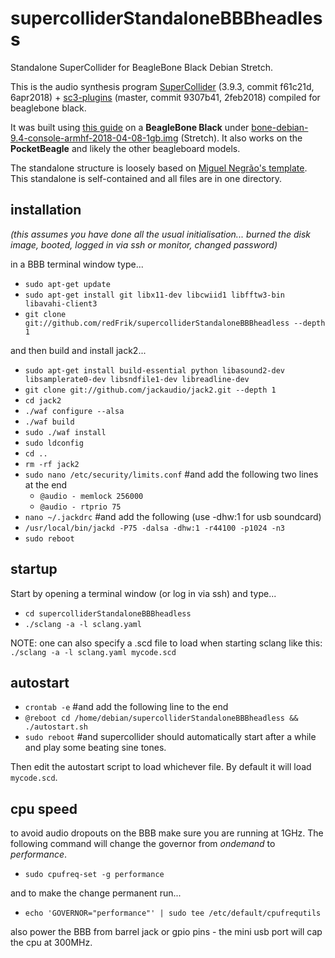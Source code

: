 # supercolliderStandaloneBBBheadless
Standalone SuperCollider for BeagleBone Black Debian Stretch.

This is the audio synthesis program [SuperCollider](http://github.com/supercollider/supercollider) (3.9.3, commit f61c21d, 6apr2018) + [sc3-plugins](https://github.com/supercollider/sc3-plugins) (master, commit 9307b41, 2feb2018) compiled for beaglebone black.

It was built using [this guide](http://supercollider.github.io/development/building-beagleboneblack) on a **BeagleBone Black** under [bone-debian-9.4-console-armhf-2018-04-08-1gb.img](https://elinux.org/Beagleboard:BeagleBoneBlack_Debian#Stretch_Snapshot_console) (Stretch). It also works on the **PocketBeagle** and likely the other beagleboard models.

The standalone structure is loosely based on [Miguel Negrão's template](https://github.com/miguel-negrao/scStandalone). This standalone is self-contained and all files are in one directory.

installation
--

_(this assumes you have done all the usual initialisation... burned the disk image, booted, logged in via ssh or monitor, changed password)_

in a BBB terminal window type...

* `sudo apt-get update`
* `sudo apt-get install git libx11-dev libcwiid1 libfftw3-bin libavahi-client3`
* `git clone git://github.com/redFrik/supercolliderStandaloneBBBheadless --depth 1`

and then build and install jack2...

* `sudo apt-get install build-essential python libasound2-dev libsamplerate0-dev libsndfile1-dev libreadline-dev`
* `git clone git://github.com/jackaudio/jack2.git --depth 1`
* `cd jack2`
* `./waf configure --alsa`
* `./waf build`
* `sudo ./waf install`
* `sudo ldconfig`
* `cd ..`
* `rm -rf jack2`
* `sudo nano /etc/security/limits.conf` #and add the following two lines at the end
  * `@audio - memlock 256000`
  * `@audio - rtprio 75`
* `nano ~/.jackdrc` #and add the following (use -dhw:1 for usb soundcard)
* `/usr/local/bin/jackd -P75 -dalsa -dhw:1 -r44100 -p1024 -n3`
* `sudo reboot`

startup
--

Start by opening a terminal window (or log in via ssh) and type...

* `cd supercolliderStandaloneBBBheadless`
* `./sclang -a -l sclang.yaml`

NOTE: one can also specify a .scd file to load when starting sclang like this: `./sclang -a -l sclang.yaml mycode.scd`

autostart
--

* `crontab -e` #and add the following line to the end
* `@reboot cd /home/debian/supercolliderStandaloneBBBheadless && ./autostart.sh`
* `sudo reboot` #and supercollider should automatically start after a while and play some beating sine tones.

Then edit the autostart script to load whichever file. By default it will load `mycode.scd`.

cpu speed
--

to avoid audio dropouts on the BBB make sure you are running at 1GHz. The following command will change the governor from *ondemand* to *performance*.

* `sudo cpufreq-set -g performance`

and to make the change permanent run...

* `echo 'GOVERNOR="performance"' | sudo tee /etc/default/cpufrequtils`

also power the BBB from barrel jack or gpio pins - the mini usb port will cap the cpu at 300MHz.
